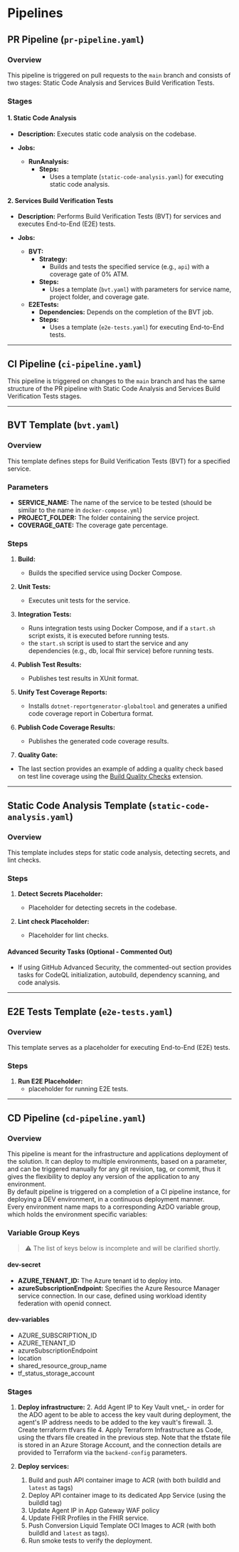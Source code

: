 # Pipelines

## PR Pipeline (`pr-pipeline.yaml`)

### Overview

This pipeline is triggered on pull requests to the `main` branch and consists of two stages: Static Code Analysis and Services Build Verification Tests.

### Stages

#### 1. Static Code Analysis

- **Description:** Executes static code analysis on the codebase.

- **Jobs:**
  - **RunAnalysis:**
    - **Steps:**
      - Uses a template (`static-code-analysis.yaml`) for executing static code analysis.

#### 2. Services Build Verification Tests

- **Description:** Performs Build Verification Tests (BVT) for services and executes End-to-End (E2E) tests.

- **Jobs:**
  - **BVT:**
    - **Strategy:**
      - Builds and tests the specified service (e.g., `api`) with a coverage gate of 0% ATM.
    - **Steps:**
      - Uses a template (`bvt.yaml`) with parameters for service name, project folder, and coverage gate.
  - **E2ETests:**
    - **Dependencies:** Depends on the completion of the BVT job.
    - **Steps:**
      - Uses a template (`e2e-tests.yaml`) for executing End-to-End tests.

---

## CI Pipeline (`ci-pipeline.yaml`)

This pipeline is triggered on changes to the `main` branch and has the same structure of the PR pipeline with Static Code Analysis and Services Build Verification Tests stages.

---

## BVT Template (`bvt.yaml`)

### Overview

This template defines steps for Build Verification Tests (BVT) for a specified service.

### Parameters

- **SERVICE_NAME:** The name of the service to be tested (should be similar to the name in `docker-compose.yml`)
- **PROJECT_FOLDER:** The folder containing the service project.
- **COVERAGE_GATE:** The coverage gate percentage.

### Steps

1. **Build:**
   - Builds the specified service using Docker Compose.

2. **Unit Tests:**
   - Executes unit tests for the service.

3. **Integration Tests:**
   - Runs integration tests using Docker Compose, and if a `start.sh` script exists, it is executed before running tests.
   - the `start.sh` script is used to start the service and any dependencies (e.g., db, local fhir service) before running tests.

4. **Publish Test Results:**
   - Publishes test results in XUnit format.

5. **Unify Test Coverage Reports:**
   - Installs `dotnet-reportgenerator-globaltool` and generates a unified code coverage report in Cobertura format.

6. **Publish Code Coverage Results:**
   - Publishes the generated code coverage results.

7. **Quality Gate:**

- The last section provides an example of adding a quality check based on test line coverage using the [Build Quality Checks](https://marketplace.visualstudio.com/items?itemName=mspremier.BuildQualityChecks) extension.

---

## Static Code Analysis Template (`static-code-analysis.yaml`)

### Overview

This template includes steps for static code analysis, detecting secrets, and lint checks.

### Steps

1. **Detect Secrets Placeholder:**
   - Placeholder for detecting secrets in the codebase.

2. **Lint check Placeholder:**
   - Placeholder for lint checks.

#### Advanced Security Tasks (Optional - Commented Out)

- If using GitHub Advanced Security, the commented-out section provides tasks for CodeQL initialization, autobuild, dependency scanning, and code analysis.

---

## E2E Tests Template (`e2e-tests.yaml`)

### Overview

This template serves as a placeholder for executing End-to-End (E2E) tests.

### Steps

1. **Run E2E Placeholder:**
    - placeholder for running E2E tests.

---

## CD Pipeline (`cd-pipeline.yaml`)

### Overview

This pipeline is meant for the infrastructure and applications deployment of the solution. It can deploy to multiple environments, based on a parameter, and can be triggered manually for any git revision, tag, or commit, thus it gives the flexibility to deploy any version of the application to any environment.  
By default pipeline is triggered on a completion of a CI pipeline instance, for deploying a DEV environment, in a continuous deployment manner.  
Every environment name maps to a corresponding AzDO variable group, which holds the environment specific variables:

### Variable Group Keys

> :warning: The list of keys below is incomplete and will be clarified shortly.

#### dev-secret

- **AZURE_TENANT_ID:** The Azure tenant id to deploy into.
- **azureSubscriptionEndpoint:** Specifies the Azure Resource Manager service connection. In our case, defined using workload identity federation with openid connect.

#### dev-variables

- AZURE_SUBSCRIPTION_ID
- AZURE_TENANT_ID
- azureSubscriptionEndpoint
- location
- shared_resource_group_name
- tf_status_storage_account

### Stages

1. **Deploy infrastructure:**
    2. Add Agent IP to Key Vault vnet_- in order for the ADO agent to be able to access the key vault during deployment, the agent's IP address needs to be added to the key vault's firewall.
    3. Create terraform tfvars file
    4. Apply Terraform Infrastructure as Code, using the tfvars file created in the previous step. Note that the tfstate file is stored in an Azure Storage Account, and the connection details are provided to Terraform via the `backend-config` parameters.

2. **Deploy services:**
    1. Build and push API container image to ACR (with both buildId and `latest` as tags)
    2. Deploy API container image to its dedicated App Service (using the buildId tag)
    3. Update Agent IP in App Gateway WAF policy
    4. Update FHIR Profiles in the FHIR service.
    5. Push Conversion Liquid Template OCI Images to ACR (with both buildId and `latest` as tags).
    6. Run smoke tests to verify the deployment.
